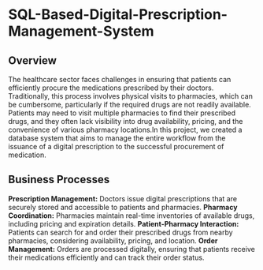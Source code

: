 # SQL-Based-Digital-Prescription-Management-System
## Overview
The healthcare sector faces challenges in ensuring that patients can efficiently procure the medications prescribed by their doctors. Traditionally, this process involves physical visits
to pharmacies, which can be cumbersome, particularly if the required drugs are not readily available. Patients may need to visit multiple pharmacies to find their prescribed drugs, and they often lack visibility into drug availability, pricing, and the convenience of various pharmacy locations.In this project, we created a database system that aims to manage the entire workflow from the issuance of a digital prescription to the successful procurement of medication.

## Business Processes
**Prescription Management:** Doctors issue digital prescriptions that are securely stored and accessible to patients and pharmacies.
**Pharmacy Coordination:** Pharmacies maintain real-time inventories of available drugs, including pricing and expiration details.
**Patient-Pharmacy Interaction:** Patients can search for and order their prescribed drugs from nearby pharmacies, considering availability, pricing, and location.
**Order Management:** Orders are processed digitally, ensuring that patients receive their medications efficiently and can track their order status.
